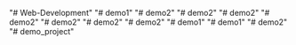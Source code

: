 "# Web-Development" 
"# demo1" 
"# demo2" 
"# demo2" 
"# demo2" 
"# demo2" 
"# demo2" 
"# demo2" 
"# demo2" 
"# demo1" 
"# demo1" 
"# demo2" 
"# demo_project" 
